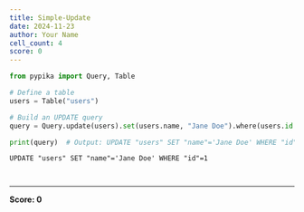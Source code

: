 ```yaml
---
title: Simple-Update
date: 2024-11-23
author: Your Name
cell_count: 4
score: 0
---
```


```python
from pypika import Query, Table

# Define a table
users = Table("users")

# Build an UPDATE query
query = Query.update(users).set(users.name, "Jane Doe").where(users.id == 1)


```


```python
print(query)  # Output: UPDATE "users" SET "name"='Jane Doe' WHERE "id"=1

```

    UPDATE "users" SET "name"='Jane Doe' WHERE "id"=1



```python

```


```python

```


---
**Score: 0**
